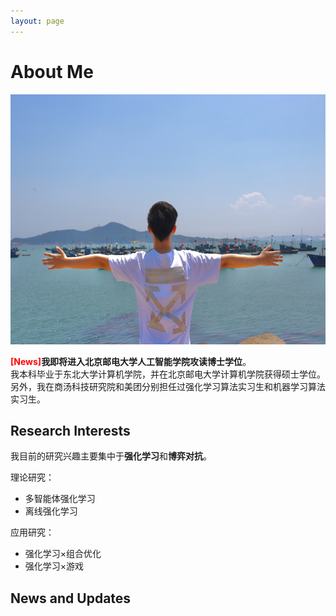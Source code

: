 ```yaml
---
layout: page
---
```


# About Me

<img src="lyz.jpg" class="floatpic" width="540" height="400">

**<font color='red'>[News]</font>我即将进入北京邮电大学人工智能学院攻读博士学位**。<br>
我本科毕业于东北大学计算机学院，并在北京邮电大学计算机学院获得硕士学位。另外，我在商汤科技研究院和美团分别担任过强化学习算法实习生和机器学习算法实习生。

## Research Interests

我目前的研究兴趣主要集中于**强化学习**和**博弈对抗**。

理论研究：
- 多智能体强化学习
- 离线强化学习

应用研究：
- 强化学习×组合优化
- 强化学习×游戏

## News and Updates
